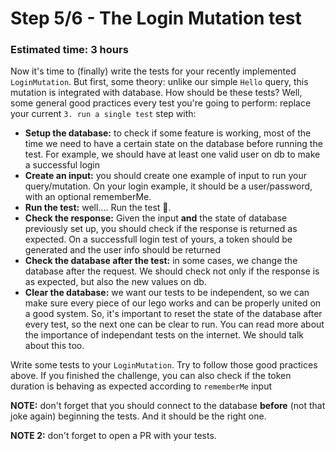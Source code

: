 # Step 5/6 - The Login Mutation test
### Estimated time: 3 hours

Now it's time to (finally) write the tests for your recently implemented `LoginMutation`. But first, some theory: unlike our simple `Hello` query, this mutation is integrated with database. How should be these tests? Well, some general good practices every test you're going to perform: replace your current `3. run a single test` step with:

+ **Setup the database:** to check if some feature is working, most of the time we need to have a certain state on the database before running the test. For example, we should have at least one valid user on db to make a successful login
+ **Create an input:** you should create one example of input to run your query/mutation. On your login example, it should be a user/password, with an optional rememberMe.
+ **Run the test:** well.... Run the test 🏃.
+ **Check the response:** Given the input **and** the state of database previously set up, you should check if the response is returned as expected. On a successfull login test of yours, a token should be generated and the user info should be returned
+ **Check the database after the test:** in some cases, we change the database after the request. We should check not only if the response is as expected, but also the new values on db.
+ **Clear the database:** we want our tests to be independent, so we can make sure every piece of our lego works and can be properly united on a good system. So, it's important to reset the state of the database after every test, so the next one can be clear to run. You can read more about the importance of independant tests on the internet. We should talk about this too.

Write some tests to your `LoginMutation`. Try to follow those good practices above. If you finished the challenge, you can also check if the token duration is behaving as expected according to `rememberMe` input

**NOTE:** don't forget that you should connect to the database **before** (not that joke again) beginning the tests. And it should be the right one.

**NOTE 2:** don't forget to open a PR with your tests.
